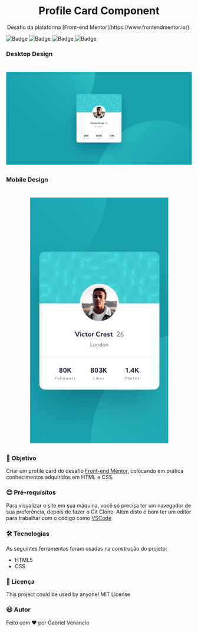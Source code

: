 <h1 align="center">Profile Card Component</h1>
<p align="center">Desafio da plataforma [Front-end Mentor](https://www.frontendmentor.io/).</p>

![Badge](https://img.shields.io/github/issues/Gabriel-Venancio/profile-card-component)
![Badge](https://img.shields.io/github/forks/Gabriel-Venancio/profile-card-component)
![Badge](https://img.shields.io/github/stars/Gabriel-Venancio/profile-card-component)
![Badge](https://img.shields.io/github/license/Gabriel-Venancio/profile-card-component)

### Desktop Design
<h1 align="center">
  <img alt="Profile Card Component" title="#Profile Card Component" src="./screenshots/desktop-design.jpg" />
</h1>

### Mobile Design
<h1 align="center">
  <img alt="Profile Card Component" title="#Profile Card Component" src="./screenshots/mobile-design.jpg" />
</h1>

### :dart: Objetivo


Criar um profile card do desafio [Front-end Mentor](https://www.frontendmentor.io/), colocando em prática conhecimentos adquiridos em HTML e CSS.

### :blush: Pré-requisitos

Para visualizar o site em sua máquina, você só precisa ter um navegador de sua preferência, depois de fazer o Git Clone.
Além disto é bom ter um editor para trabalhar com o código como [VSCode](https://code.visualstudio.com/)

### 🛠 Tecnologias

As seguintes ferramentas foram usadas na construção do projeto:

- HTML5
- CSS

### 📜 Licença

This project could be used by anyone! MIT License

### :smiley: Autor
Feito com ❤️ por Gabriel Venancio 

